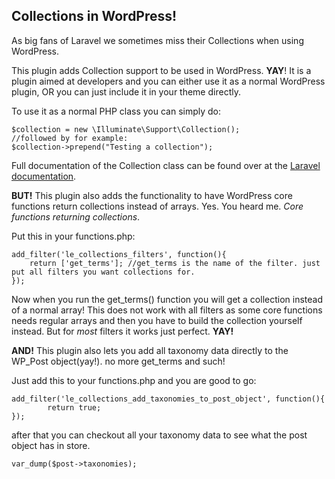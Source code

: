## Collections in WordPress!

As big fans of Laravel we sometimes miss their Collections when using WordPress.

This plugin adds Collection support to be used in WordPress. **YAY**! It is a plugin aimed at developers and you can either use it as a normal WordPress plugin, OR you can just include it in your theme directly.

To use it as a normal PHP class you can simply do:
```
$collection = new \Illuminate\Support\Collection();
//followed by for example:
$collection->prepend("Testing a collection");
```
Full documentation of the Collection class can be found over at the [Laravel documentation](https://laravel.com/docs/5.1/eloquent-collections).

**BUT!** This plugin also adds the functionality to have WordPress core functions return collections instead of arrays. Yes. You heard me. _Core functions returning collections_.

Put this in your functions.php:
```
add_filter('le_collections_filters', function(){
	return ['get_terms']; //get_terms is the name of the filter. just put all filters you want collections for.
});
```
Now when you run the get_terms() function you will get a collection instead of a normal array! This does not work with all filters as some core functions needs regular arrays and then you have to build the collection yourself instead. But for _most_ filters it works just perfect. **YAY!**

**AND!** This plugin also lets you add all taxonomy data directly to the WP_Post object(yay!). no more get_terms and such!

Just add this to your functions.php and you are good to go:
```
add_filter('le_collections_add_taxonomies_to_post_object', function(){
		return true;
});
```
after that you can checkout all your taxonomy data to see what the post object has in store.
```
var_dump($post->taxonomies);
```
